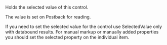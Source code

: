 ﻿Holds the selected value of this control.

The value is set on Postback for reading. 

If you need to set the selected value for the control use SelectedValue only with databound results. For manual markup or manually added properties you should set the selected property on the individual item.